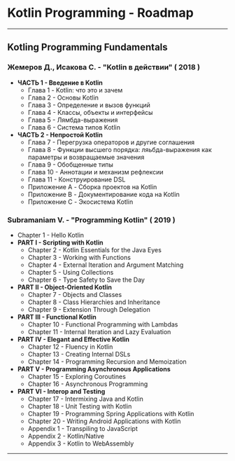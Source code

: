 # Kotlin Programming - Roadmap

---

## Kotling Programming Fundamentals

### Жемеров Д., Исакова С. - "Kotlin в действии" ( 2018 )

* **ЧАСТЬ 1 - Введение в Kotlin**
  * Глава 1 - Kotlin: что это и зачем
  * Глава 2 - Основы Kotlin
  * Глава 3 - Определение и вызов функций
  * Глава 4 - Классы, объекты и интерфейсы
  * Глава 5 - Лямбда-выражения
  * Глава 6 - Система типов Kotlin
* **ЧАСТЬ 2 - Непростой Kotlin**
  * Глава 7 - Перегрузка операторов и другие соглашения
  * Глава 8 - Функции высшего порядка: ляьбда-выражения как параметры и возвращаемые значения
  * Глава 9 - Обобщенные типы
  * Глава 10 - Аннотации и механизм рефлексии
  * Глава 11 - Конструирование DSL
  * Приложение A - Сборка проектов на Kotlin
  * Приложение B - Документирование кода на Kotlin
  * Приложение C - Экосистема Kotlin

### Subramaniam V. - "Programming Kotlin" ( 2019 )

* Chapter 1 - Hello Kotlin
* **PART I - Scripting with Kotlin**
  * Chapter 2 - Kotlin Essentials for the Java Eyes
  * Chapter 3 - Working with Functions
  * Chapter 4 - External Iteration and Argument Matching
  * Chapter 5 - Using Collections
  * Chapter 6 - Type Safety to Save the Day
* **PART II - Object-Oriented Kotlin**
  * Chapter 7 - Objects and Classes
  * Chapter 8 - Class Hierarchies and Inheritance
  * Chapter 9 - Extension Through Delegation
* **PART III - Functional Kotlin**
  * Chapter 10 - Functional Programming with Lambdas
  * Chapter 11 - Internal Iteration and Lazy Evaluation
* **PART IV - Elegant and Effective Kotlin**
  * Chapter 12 - Fluency in Kotlin
  * Chapter 13 - Creating Internal DSLs
  * Chapter 14 - Programming Recursion and Memoization
* **PART V - Programming Asynchronous Applications**
  * Chapter 15 - Exploring Coroutines
  * Chapter 16 - Asynchronous Programming
* **PART VI - Interop and Testing**
  * Chapter 17 - Intermixing Java and Kotlin
  * Chapter 18 - Unit Testing with Kotlin
  * Chapter 19 - Programming Spring Applications with Kotlin
  * Chapter 20 - Writing Android Applications with Kotlin
  * Appendix 1 - Transpiling to JavaScript
  * Appendix 2 - Kotlin/Native
  * Appendix 3 - Kotlin to WebAssembly

---
